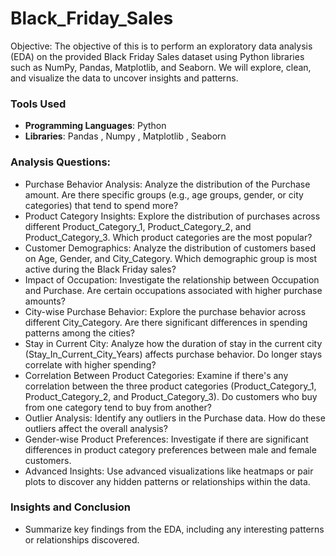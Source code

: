 # Black_Friday_Sales

Objective:
The objective of this is to perform an exploratory data analysis (EDA) on the provided Black Friday Sales dataset using Python libraries such as NumPy, Pandas, Matplotlib, and Seaborn. We will explore, clean, and visualize the data to uncover insights and patterns.

### Tools Used
- **Programming Languages**: Python
- **Libraries**: Pandas , Numpy , Matplotlib , Seaborn

### Analysis Questions:
- Purchase Behavior Analysis:
Analyze the distribution of the Purchase amount. Are there specific groups (e.g., age groups, gender, or city categories) that tend to spend more?
- Product Category Insights:
Explore the distribution of purchases across different Product_Category_1, Product_Category_2, and Product_Category_3. Which product categories are the most popular?
- Customer Demographics:
Analyze the distribution of customers based on Age, Gender, and City_Category. Which demographic group is most active during the Black Friday sales?
- Impact of Occupation:
Investigate the relationship between Occupation and Purchase. Are certain occupations associated with higher purchase amounts?
- City-wise Purchase Behavior:
Explore the purchase behavior across different City_Category. Are there significant differences in spending patterns among the cities?
- Stay in Current City:
Analyze how the duration of stay in the current city (Stay_In_Current_City_Years) affects purchase behavior. Do longer stays correlate with higher spending?
- Correlation Between Product Categories:
Examine if there's any correlation between the three product categories (Product_Category_1, Product_Category_2, and Product_Category_3). Do customers who buy from one category tend to buy from another?
- Outlier Analysis:
Identify any outliers in the Purchase data. How do these outliers affect the overall analysis?
- Gender-wise Product Preferences:
Investigate if there are significant differences in product category preferences between male and female customers.
- Advanced Insights:
Use advanced visualizations like heatmaps or pair plots to discover any hidden patterns or relationships within the data.

### Insights and Conclusion
- Summarize key findings from the EDA, including any interesting patterns or relationships discovered.

